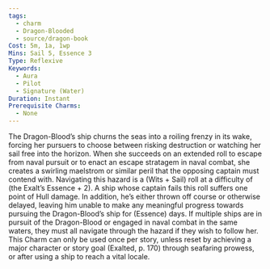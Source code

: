 ```yaml
---
tags:
  - charm
  - Dragon-Blooded
  - source/dragon-book
Cost: 5m, 1a, 1wp
Mins: Sail 5, Essence 3
Type: Reflexive
Keywords:
  - Aura
  - Pilot
  - Signature (Water)
Duration: Instant
Prerequisite Charms:
  - None
---
```

The Dragon-Blood’s ship churns the seas into a roiling frenzy in its wake, forcing her pursuers to choose between risking destruction or watching her sail free into the horizon. When she succeeds on an extended roll to escape from naval pursuit or to enact an escape stratagem in naval combat, she creates a swirling maelstrom or similar peril that the opposing captain must contend with. Navigating this hazard is a (Wits + Sail) roll at a difficulty of (the Exalt’s Essence + 2). A ship whose captain fails this roll suffers one point of Hull damage. In addition, he’s either thrown off course or otherwise delayed, leaving him unable to make any meaningful progress towards pursuing the Dragon-Blood’s ship for (Essence) days. If multiple ships are in pursuit of the Dragon-Blood or engaged in naval combat in the same waters, they must all navigate through the hazard if they wish to follow her. This Charm can only be used once per story, unless reset by achieving a major character or story goal (Exalted, p. 170) through seafaring prowess, or after using a ship to reach a vital locale.